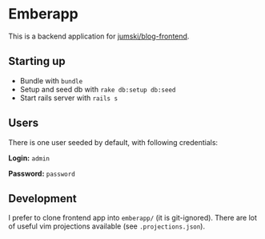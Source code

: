# Emberapp

This is a backend application for [jumski/blog-frontend](https://github.com/jumski/blog-frontend).

## Starting up

* Bundle with `bundle`
* Setup and seed db with `rake db:setup db:seed`
* Start rails server with `rails s`

## Users

There is one user seeded by default, with following credentials:

**Login:** `admin`

**Password:** `password`

## Development

I prefer to clone frontend app into `emberapp/` (it is git-ignored). There are lot of useful vim projections available (see `.projections.json`).

